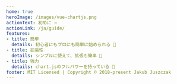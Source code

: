 ```yaml
---
home: true
heroImage: /images/vue-chartjs.png
actionText: 初めに →
actionLink: /ja/guide/
features:
- title: 簡単
  details: 初心者にもプロにも簡単に始められる 🙌
- title: 拡張性
  details: シンプルに使えて、拡張も簡単 💪
- title: 強力
  details: chart.jsのフルパワーを持っている 💯
footer: MIT Licensed | Copyright © 2018-present Jakub Juszczak
---
```

